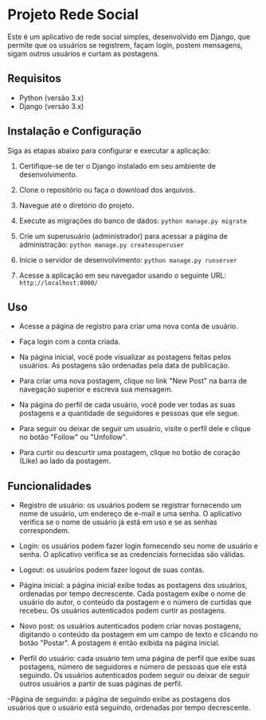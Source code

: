 # Projeto Rede Social 

Este é um aplicativo de rede social simples, desenvolvido em Django, que permite que os usuários se registrem, façam login, postem mensagens, sigam outros usuários e curtam as postagens.

## Requisitos

- Python (versão 3.x)
- Django (versão 3.x)

## Instalação e Configuração

Siga as etapas abaixo para configurar e executar a aplicação:

1. Certifique-se de ter o Django instalado em seu ambiente de desenvolvimento.

2. Clone o repositório ou faça o download dos arquivos.

3. Navegue até o diretório do projeto.

4. Execute as migrações do banco de dados:
    `python manage.py migrate`

5. Crie um superusuário (administrador) para acessar a página de administração:
    `python manage.py createsuperuser`

6. Inicie o servidor de desenvolvimento:
    `python manage.py runserver`

7. Acesse a aplicação em seu navegador usando o seguinte URL:
    `http://localhost:8000/`

## Uso

- Acesse a página de registro para criar uma nova conta de usuário.

- Faça login com a conta criada.

- Na página inicial, você pode visualizar as postagens feitas pelos usuários. As postagens são ordenadas pela data de publicação.

- Para criar uma nova postagem, clique no link "New Post" na barra de navegação superior e escreva sua mensagem.

- Na página do perfil de cada usuário, você pode ver todas as suas postagens e a quantidade de seguidores e pessoas que ele segue.

- Para seguir ou deixar de seguir um usuário, visite o perfil dele e clique no botão "Follow" ou "Unfollow".

- Para curtir ou descurtir uma postagem, clique no botão de coração (Like) ao lado da postagem.

## Funcionalidades

- Registro de usuário: os usuários podem se registrar fornecendo um nome de usuário, um endereço de e-mail e uma senha. O aplicativo verifica se o nome de usuário já está em uso e se as senhas correspondem.

- Login: os usuários podem fazer login fornecendo seu nome de usuário e senha. O aplicativo verifica se as credenciais fornecidas são válidas.

- Logout: os usuários podem fazer logout de suas contas.

- Página inicial: a página inicial exibe todas as postagens dos usuários, ordenadas por tempo decrescente. Cada postagem exibe o nome de usuário do autor, o conteúdo da postagem e o número de curtidas que recebeu. Os usuários autenticados podem curtir as postagens.

- Novo post: os usuários autenticados podem criar novas postagens, digitando o conteúdo da postagem em um campo de texto e clicando no botão "Postar". A postagem é então exibida na página inicial.

- Perfil do usuário: cada usuário tem uma página de perfil que exibe suas postagens, número de seguidores e número de pessoas que ele está seguindo. Os usuários autenticados podem seguir ou deixar de seguir outros usuários a partir de suas páginas de perfil.

 -Página de seguindo: a página de seguindo exibe as postagens dos usuários que o usuário está seguindo, ordenadas por tempo decrescente.


